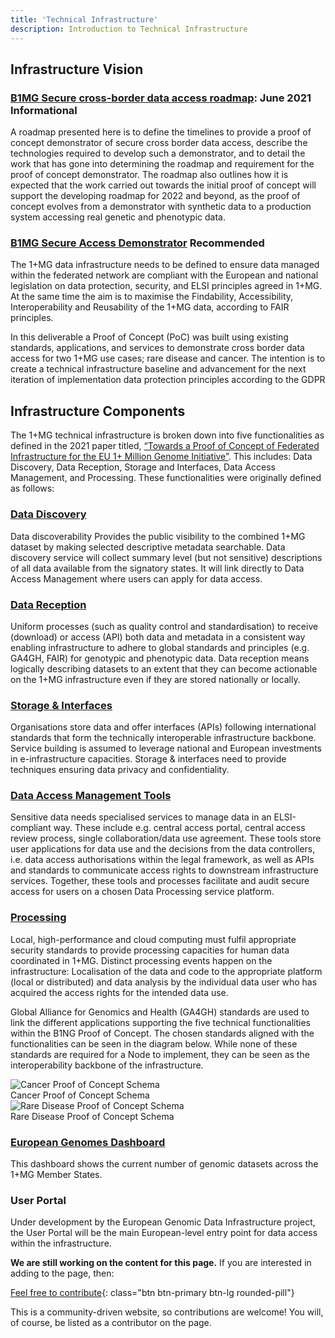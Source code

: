 ```yaml
---
title: 'Technical Infrastructure'
description: Introduction to Technical Infrastructure
---
```



## Infrastructure Vision

### [B1MG Secure cross-border data access roadmap](https://zenodo.org/record/5018526#.YXGlNNbMKdY): June 2021 <span class="badge badge-primary">Informational<i class="fa-sharp fa-solid fa-circle-info"></i></span>

A  roadmap presented here is to define the timelines to provide a proof of concept demonstrator of secure cross border data access, describe the technologies required to develop such a demonstrator, and to detail the work that has gone into determining the roadmap and requirement for the proof of concept demonstrator. The roadmap also outlines how it is expected that the work carried out towards the initial proof of concept will support the developing roadmap for 2022 and beyond, as the proof of concept evolves from a demonstrator with synthetic data to a production system accessing real genetic and phenotypic data.

### [B1MG Secure Access Demonstrator](https://zenodo.org/record/7590822) <span class="badge badge-dark">Recommended<i class="fa-solid fa-thumbs-up"></i></span>

The 1+MG data infrastructure needs to be defined to ensure data managed within the federated network are compliant with the European and national legislation on data protection, security, and ELSI principles agreed in 1+MG. At the same time the aim is to maximise the Findability, Accessibility, Interoperability and Reusability of the 1+MG data, according to FAIR principles. 

In this deliverable a Proof of Concept (PoC) was built using existing standards, applications, and services to demonstrate cross border data access for two 1+MG use cases; rare disease and cancer. The intention is to create a technical infrastructure baseline and advancement for the next iteration of implementation data protection principles according to the GDPR

## Infrastructure Components

The 1+MG technical infrastructure is broken down into five functionalities as defined in the 2021 paper titled, [“Towards a Proof of Concept of Federated Infrastructure for the EU 1+ Million Genome Initiative”](https://zenodo.org/record/6089583).  This includes: Data Discovery, Data Reception, Storage and Interfaces, Data Access Management, and Processing.  These functionalities were originally defined as follows:

### <a href="{{'/data-discovery' | relative_url}}">Data Discovery</a>
Data discoverability Provides the public visibility to the combined 1+MG dataset by making selected descriptive metadata searchable. Data discovery service will collect summary level (but not sensitive) descriptions of all data available from the signatory states. It will link directly to Data Access Management where users can apply for data access.

### [Data Reception](/data-reception)
Uniform processes (such as quality control and standardisation) to receive (download) or access (API) both data and metadata in a consistent way enabling infrastructure to adhere to global standards and principles (e.g. GA4GH, FAIR) for genotypic and phenotypic data. Data reception means logically describing datasets to an extent that they can become actionable on the 1+MG infrastructure even if they are stored nationally or locally. 

### [Storage & Interfaces](/storage-and-interfaces)
Organisations store data and offer interfaces (APIs) following international standards that form the technically interoperable infrastructure backbone. Service building is assumed to leverage national and European investments in e-infrastructure capacities. Storage & interfaces need to provide techniques ensuring data privacy and confidentiality.

### [Data Access Management Tools](/access-management)
Sensitive data needs specialised services to manage data in an ELSI-compliant way. These include e.g. central access portal, central access review process, single collaboration/data use agreement. These tools store user applications for data use and the decisions from the data controllers, i.e. data access authorisations within the legal framework, as well as APIs and standards to communicate access rights to downstream infrastructure services. Together, these tools and processes facilitate and audit secure access for users on a chosen Data Processing service platform.

### [Processing](/data-processing)
Local, high-performance and cloud computing must fulfil appropriate security standards to provide processing capacities for human data coordinated in 1+MG. Distinct processing events happen on the infrastructure: Localisation of the data and code to the appropriate platform (local or distributed) and data analysis by the individual data user who has acquired the access rights for the intended data use. 


Global Alliance for Genomics and Health (GA4GH) standards are used to link the different applications supporting the five technical functionalities within the B1NG Proof of Concept.  The chosen standards aligned with the functionalities can be seen in the diagram below.  While none of these standards are required for a Node to implement, they can be seen as the interoperability backbone of the infrastructure.

<img src="{{ 'assets/img/data-infrastructure.png' | relative_url }}" class="m-2" style="max-width: 100%; max-height: 100%; vertical-align: middle" alt="Cancer Proof of Concept Schema" />

<figcaption class="text-center">Cancer Proof of Concept Schema</figcaption>

<img src="{{ 'assets/img/technical-infrastructure-figure2.png' | relative_url }}" class="m-2" style="max-width: 100%; max-height: 100%; vertical-align: middle" alt="Rare Disease Proof of Concept Schema" />

<figcaption class="text-center">Rare Disease Proof of Concept Schema</figcaption>

### [European Genomes Dashboard](https://dashboard.onemilliongenomes.eu/)
This dashboard shows the current number of genomic datasets across the 1+MG Member States.

### User Portal
Under development by the European Genomic Data Infrastructure project, the User Portal will be the main European-level entry point for data access within the infrastructure.



**We are still working on the content for this page.** If you are interested in adding to the page, then:

[Feel free to contribute](how_to_contribute){: class="btn btn-primary btn-lg rounded-pill"}

This is a community-driven website, so contributions are welcome! You will, of course, be listed as a contributor on the page.



